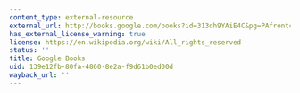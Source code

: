 ```yaml
---
content_type: external-resource
external_url: http://books.google.com/books?id=313dh9YAiE4C&pg=PAfrontcover
has_external_license_warning: true
license: https://en.wikipedia.org/wiki/All_rights_reserved
status: ''
title: Google Books
uid: 139e12fb-80fa-4860-8e2a-f9d61b0ed00d
wayback_url: ''
---
```

